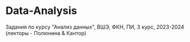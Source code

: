 # Data-Analysis
Задания по курсу "Анализ данных", ВШЭ, ФКН, ПИ, 3 курс, 2023-2024 (лекторы - Полюнина &amp; Кантор)
